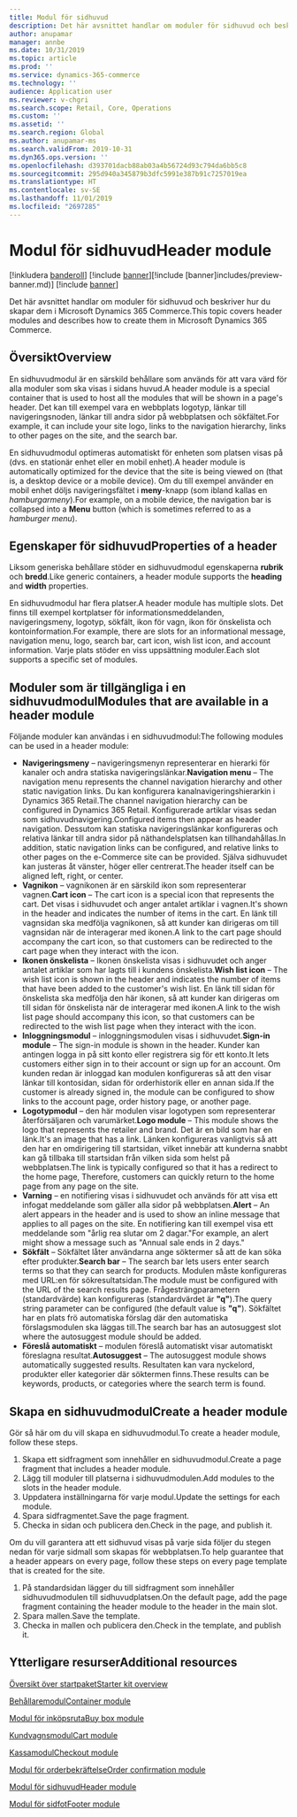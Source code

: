 ```yaml
---
title: Modul för sidhuvud
description: Det här avsnittet handlar om moduler för sidhuvud och beskriver hur du skapar dem i Microsoft Dynamics 365 Commerce.
author: anupamar
manager: annbe
ms.date: 10/31/2019
ms.topic: article
ms.prod: ''
ms.service: dynamics-365-commerce
ms.technology: ''
audience: Application user
ms.reviewer: v-chgri
ms.search.scope: Retail, Core, Operations
ms.custom: ''
ms.assetid: ''
ms.search.region: Global
ms.author: anupamar-ms
ms.search.validFrom: 2019-10-31
ms.dyn365.ops.version: ''
ms.openlocfilehash: d393701dacb88ab03a4b56724d93c794da6bb5c8
ms.sourcegitcommit: 295d940a345879b3dfc5991e387b91c7257019ea
ms.translationtype: HT
ms.contentlocale: sv-SE
ms.lasthandoff: 11/01/2019
ms.locfileid: "2697285"
---
```

# <a name="header-module"></a><span data-ttu-id="55d77-103">Modul för sidhuvud</span><span class="sxs-lookup"><span data-stu-id="55d77-103">Header module</span></span>

<span data-ttu-id="55d77-104">[!inkludera [banderoll](includes/preview-banner.md)] [!include [banner](includes/banner.md)]</span><span class="sxs-lookup"><span data-stu-id="55d77-104">[!include [banner]includes/preview-banner.md)] [!include [banner](includes/banner.md)]</span></span>

<span data-ttu-id="55d77-105">Det här avsnittet handlar om moduler för sidhuvud och beskriver hur du skapar dem i Microsoft Dynamics 365 Commerce.</span><span class="sxs-lookup"><span data-stu-id="55d77-105">This topic covers header modules and describes how to create them in Microsoft Dynamics 365 Commerce.</span></span>

## <a name="overview"></a><span data-ttu-id="55d77-106">Översikt</span><span class="sxs-lookup"><span data-stu-id="55d77-106">Overview</span></span>

<span data-ttu-id="55d77-107">En sidhuvudmodul är en särskild behållare som används för att vara värd för alla moduler som ska visas i sidans huvud.</span><span class="sxs-lookup"><span data-stu-id="55d77-107">A header module is a special container that is used to host all the modules that will be shown in a page's header.</span></span> <span data-ttu-id="55d77-108">Det kan till exempel vara en webbplats logotyp, länkar till navigeringsnoden, länkar till andra sidor på webbplatsen och sökfältet.</span><span class="sxs-lookup"><span data-stu-id="55d77-108">For example, it can include your site logo, links to the navigation hierarchy, links to other pages on the site, and the search bar.</span></span>

<span data-ttu-id="55d77-109">En sidhuvudmodul optimeras automatiskt för enheten som platsen visas på (dvs. en stationär enhet eller en mobil enhet).</span><span class="sxs-lookup"><span data-stu-id="55d77-109">A header module is automatically optimized for the device that the site is being viewed on (that is, a desktop device or a mobile device).</span></span> <span data-ttu-id="55d77-110">Om du till exempel använder en mobil enhet döljs navigeringsfältet i **meny**-knapp (som ibland kallas en *hamburgarmeny*).</span><span class="sxs-lookup"><span data-stu-id="55d77-110">For example, on a mobile device, the navigation bar is collapsed into a **Menu** button (which is sometimes referred to as a *hamburger menu*).</span></span>

## <a name="properties-of-a-header"></a><span data-ttu-id="55d77-111">Egenskaper för sidhuvud</span><span class="sxs-lookup"><span data-stu-id="55d77-111">Properties of a header</span></span>

<span data-ttu-id="55d77-112">Liksom generiska behållare stöder en sidhuvudmodul egenskaperna **rubrik** och **bredd**.</span><span class="sxs-lookup"><span data-stu-id="55d77-112">Like generic containers, a header module supports the **heading** and **width** properties.</span></span>

<span data-ttu-id="55d77-113">En sidhuvudmodul har flera platser.</span><span class="sxs-lookup"><span data-stu-id="55d77-113">A header module has multiple slots.</span></span> <span data-ttu-id="55d77-114">Det finns till exempel kortplatser för informationsmeddelanden, navigeringsmeny, logotyp, sökfält, ikon för vagn, ikon för önskelista och kontoinformation.</span><span class="sxs-lookup"><span data-stu-id="55d77-114">For example, there are slots for an informational message, navigation menu, logo, search bar, cart icon, wish list icon, and account information.</span></span> <span data-ttu-id="55d77-115">Varje plats stöder en viss uppsättning moduler.</span><span class="sxs-lookup"><span data-stu-id="55d77-115">Each slot supports a specific set of modules.</span></span>

## <a name="modules-that-are-available-in-a-header-module"></a><span data-ttu-id="55d77-116">Moduler som är tillgängliga i en sidhuvudmodul</span><span class="sxs-lookup"><span data-stu-id="55d77-116">Modules that are available in a header module</span></span>

<span data-ttu-id="55d77-117">Följande moduler kan användas i en sidhuvudmodul:</span><span class="sxs-lookup"><span data-stu-id="55d77-117">The following modules can be used in a header module:</span></span>

- <span data-ttu-id="55d77-118">**Navigeringsmeny** – navigeringsmenyn representerar en hierarki för kanaler och andra statiska navigeringslänkar.</span><span class="sxs-lookup"><span data-stu-id="55d77-118">**Navigation menu** – The navigation menu represents the channel navigation hierarchy and other static navigation links.</span></span> <span data-ttu-id="55d77-119">Du kan konfigurera kanalnavigeringshierarkin i Dynamics 365 Retail.</span><span class="sxs-lookup"><span data-stu-id="55d77-119">The channel navigation hierarchy can be configured in Dynamics 365 Retail.</span></span> <span data-ttu-id="55d77-120">Konfigurerade artiklar visas sedan som sidhuvudnavigering.</span><span class="sxs-lookup"><span data-stu-id="55d77-120">Configured items then appear as header navigation.</span></span> <span data-ttu-id="55d77-121">Dessutom kan statiska navigeringslänkar konfigureras och relativa länkar till andra sidor på näthandelsplatsen kan tillhandahållas.</span><span class="sxs-lookup"><span data-stu-id="55d77-121">In addition, static navigation links can be configured, and relative links to other pages on the e-Commerce site can be provided.</span></span> <span data-ttu-id="55d77-122">Själva sidhuvudet kan justeras åt vänster, höger eller centrerat.</span><span class="sxs-lookup"><span data-stu-id="55d77-122">The header itself can be aligned left, right, or center.</span></span>
- <span data-ttu-id="55d77-123">**Vagnikon** – vagnikonen är en särskild ikon som representerar vagnen.</span><span class="sxs-lookup"><span data-stu-id="55d77-123">**Cart icon** – The cart icon is a special icon that represents the cart.</span></span> <span data-ttu-id="55d77-124">Det visas i sidhuvudet och anger antalet artiklar i vagnen.</span><span class="sxs-lookup"><span data-stu-id="55d77-124">It's shown in the header and indicates the number of items in the cart.</span></span> <span data-ttu-id="55d77-125">En länk till vagnsidan ska medfölja vagnikonen, så att kunder kan dirigeras om till vagnsidan när de interagerar med ikonen.</span><span class="sxs-lookup"><span data-stu-id="55d77-125">A link to the cart page should accompany the cart icon, so that customers can be redirected to the cart page when they interact with the icon.</span></span>
- <span data-ttu-id="55d77-126">**Ikonen önskelista** – Ikonen önskelista visas i sidhuvudet och anger antalet artiklar som har lagts till i kundens önskelista.</span><span class="sxs-lookup"><span data-stu-id="55d77-126">**Wish list icon** – The wish list icon is shown in the header and indicates the number of items that have been added to the customer's wish list.</span></span> <span data-ttu-id="55d77-127">En länk till sidan för önskelista ska medfölja den här ikonen, så att kunder kan dirigeras om till sidan för önskelista när de interagerar med ikonen.</span><span class="sxs-lookup"><span data-stu-id="55d77-127">A link to the wish list page should accompany this icon, so that customers can be redirected to the wish list page when they interact with the icon.</span></span>
- <span data-ttu-id="55d77-128">**Inloggningsmodul** – inloggningsmodulen visas i sidhuvudet.</span><span class="sxs-lookup"><span data-stu-id="55d77-128">**Sign-in module** – The sign-in module is shown in the header.</span></span> <span data-ttu-id="55d77-129">Kunder kan antingen logga in på sitt konto eller registrera sig för ett konto.</span><span class="sxs-lookup"><span data-stu-id="55d77-129">It lets customers either sign in to their account or sign up for an account.</span></span> <span data-ttu-id="55d77-130">Om kunden redan är inloggad kan modulen konfigureras så att den visar länkar till kontosidan, sidan för orderhistorik eller en annan sida.</span><span class="sxs-lookup"><span data-stu-id="55d77-130">If the customer is already signed in, the module can be configured to show links to the account page, order history page, or another page.</span></span>
- <span data-ttu-id="55d77-131">**Logotypmodul** – den här modulen visar logotypen som representerar återförsäljaren och varumärket.</span><span class="sxs-lookup"><span data-stu-id="55d77-131">**Logo module** – This module shows the logo that represents the retailer and brand.</span></span> <span data-ttu-id="55d77-132">Det är en bild som har en länk.</span><span class="sxs-lookup"><span data-stu-id="55d77-132">It's an image that has a link.</span></span> <span data-ttu-id="55d77-133">Länken konfigureras vanligtvis så att den har en omdirigering till startsidan, vilket innebär att kunderna snabbt kan gå tillbaka till startsidan från vilken sida som helst på webbplatsen.</span><span class="sxs-lookup"><span data-stu-id="55d77-133">The link is typically configured so that it has a redirect to the home page, Therefore, customers can quickly return to the home page from any page on the site.</span></span>
- <span data-ttu-id="55d77-134">**Varning** – en notifiering visas i sidhuvudet och används för att visa ett infogat meddelande som gäller alla sidor på webbplatsen.</span><span class="sxs-lookup"><span data-stu-id="55d77-134">**Alert** – An alert appears in the header and is used to show an inline message that applies to all pages on the site.</span></span> <span data-ttu-id="55d77-135">En notifiering kan till exempel visa ett meddelande som "årlig rea slutar om 2 dagar."</span><span class="sxs-lookup"><span data-stu-id="55d77-135">For example, an alert might show a message such as "Annual sale ends in 2 days."</span></span>
- <span data-ttu-id="55d77-136">**Sökfält** – Sökfältet låter användarna ange söktermer så att de kan söka efter produkter.</span><span class="sxs-lookup"><span data-stu-id="55d77-136">**Search bar** – The search bar lets users enter search terms so that they can search for products.</span></span> <span data-ttu-id="55d77-137">Modulen måste konfigureras med URL:en för sökresultatsidan.</span><span class="sxs-lookup"><span data-stu-id="55d77-137">The module must be configured with the URL of the search results page.</span></span> <span data-ttu-id="55d77-138">Frågesträngparametern (standardvärde) kan konfigureras (standardvärdet är **"q"**).</span><span class="sxs-lookup"><span data-stu-id="55d77-138">The query string parameter can be configured (the default value is **"q"**).</span></span> <span data-ttu-id="55d77-139">Sökfältet har en plats frö automatiska förslag där den automatiska förslagsmodulen ska läggas till.</span><span class="sxs-lookup"><span data-stu-id="55d77-139">The search bar has an autosuggest slot where the autosuggest module should be added.</span></span>
- <span data-ttu-id="55d77-140">**Föreslå automatiskt** – modulen föreslå automatiskt visar automatiskt föreslagna resultat.</span><span class="sxs-lookup"><span data-stu-id="55d77-140">**Autosuggest** – The autosuggest module shows automatically suggested results.</span></span> <span data-ttu-id="55d77-141">Resultaten kan vara nyckelord, produkter eller kategorier där söktermen finns.</span><span class="sxs-lookup"><span data-stu-id="55d77-141">These results can be keywords, products, or categories where the search term is found.</span></span>

## <a name="create-a-header-module"></a><span data-ttu-id="55d77-142">Skapa en sidhuvudmodul</span><span class="sxs-lookup"><span data-stu-id="55d77-142">Create a header module</span></span>

<span data-ttu-id="55d77-143">Gör så här om du vill skapa en sidhuvudmodul.</span><span class="sxs-lookup"><span data-stu-id="55d77-143">To create a header module, follow these steps.</span></span>

1. <span data-ttu-id="55d77-144">Skapa ett sidfragment som innehåller en sidhuvudmodul.</span><span class="sxs-lookup"><span data-stu-id="55d77-144">Create a page fragment that includes a header module.</span></span>
1. <span data-ttu-id="55d77-145">Lägg till moduler till platserna i sidhuvudmodulen.</span><span class="sxs-lookup"><span data-stu-id="55d77-145">Add modules to the slots in the header module.</span></span>
1. <span data-ttu-id="55d77-146">Uppdatera inställningarna för varje modul.</span><span class="sxs-lookup"><span data-stu-id="55d77-146">Update the settings for each module.</span></span>
1. <span data-ttu-id="55d77-147">Spara sidfragmentet.</span><span class="sxs-lookup"><span data-stu-id="55d77-147">Save the page fragment.</span></span> 
1. <span data-ttu-id="55d77-148">Checka in sidan och publicera den.</span><span class="sxs-lookup"><span data-stu-id="55d77-148">Check in the page, and publish it.</span></span>

<span data-ttu-id="55d77-149">Om du vill garantera att ett sidhuvud visas på varje sida följer du stegen nedan för varje sidmall som skapas för webbplatsen.</span><span class="sxs-lookup"><span data-stu-id="55d77-149">To help guarantee that a header appears on every page, follow these steps on every page template that is created for the site.</span></span>

1. <span data-ttu-id="55d77-150">På standardsidan lägger du till sidfragment som innehåller sidhuvudmodulen till sidhuvudplatsen.</span><span class="sxs-lookup"><span data-stu-id="55d77-150">On the default page, add the page fragment containing the header module to the header in the main slot.</span></span>
1. <span data-ttu-id="55d77-151">Spara mallen.</span><span class="sxs-lookup"><span data-stu-id="55d77-151">Save the template.</span></span> 
1. <span data-ttu-id="55d77-152">Checka in mallen och publicera den.</span><span class="sxs-lookup"><span data-stu-id="55d77-152">Check in the template, and publish it.</span></span>

## <a name="additional-resources"></a><span data-ttu-id="55d77-153">Ytterligare resurser</span><span class="sxs-lookup"><span data-stu-id="55d77-153">Additional resources</span></span>

[<span data-ttu-id="55d77-154">Översikt över startpaket</span><span class="sxs-lookup"><span data-stu-id="55d77-154">Starter kit overview</span></span>](starter-kit-overview.md)

[<span data-ttu-id="55d77-155">Behållaremodul</span><span class="sxs-lookup"><span data-stu-id="55d77-155">Container module</span></span>](add-container-module.md)

[<span data-ttu-id="55d77-156">Modul för inköpsruta</span><span class="sxs-lookup"><span data-stu-id="55d77-156">Buy box module</span></span>](add-buy-box.md)

[<span data-ttu-id="55d77-157">Kundvagnsmodul</span><span class="sxs-lookup"><span data-stu-id="55d77-157">Cart module</span></span>](add-cart-module.md)

[<span data-ttu-id="55d77-158">Kassamodul</span><span class="sxs-lookup"><span data-stu-id="55d77-158">Checkout module</span></span>](add-checkout-module.md)

[<span data-ttu-id="55d77-159">Modul för orderbekräftelse</span><span class="sxs-lookup"><span data-stu-id="55d77-159">Order confirmation module</span></span>](order-confirmation-module.md)

[<span data-ttu-id="55d77-160">Modul för sidhuvud</span><span class="sxs-lookup"><span data-stu-id="55d77-160">Header module</span></span>](author-header-module.md)

[<span data-ttu-id="55d77-161">Modul för sidfot</span><span class="sxs-lookup"><span data-stu-id="55d77-161">Footer module</span></span>](author-footer-module.md)
